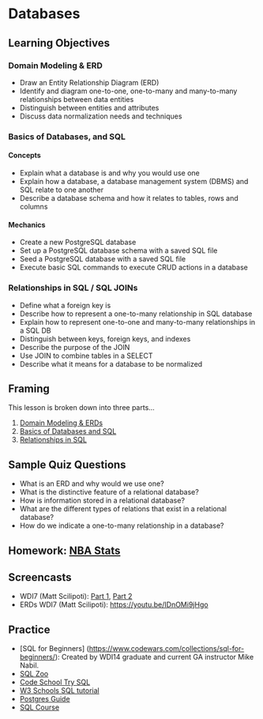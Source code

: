 # Databases

## Learning Objectives

### Domain Modeling & ERD

- Draw an Entity Relationship Diagram (ERD)
- Identify and diagram one-to-one, one-to-many and many-to-many relationships between data entities
- Distinguish between entities and attributes
- Discuss data normalization needs and techniques

### Basics of Databases, and SQL

#### Concepts

- Explain what a database is and why you would use one
- Explain how a database, a database management system (DBMS) and SQL relate to one another
- Describe a database schema and how it relates to tables, rows and columns

#### Mechanics
- Create a new PostgreSQL database
- Set up a PostgreSQL database schema with a saved SQL file
- Seed a PostgreSQL database with a saved SQL file
- Execute basic SQL commands to execute CRUD actions in a database

### Relationships in SQL / SQL JOINs

- Define what a foreign key is
- Describe how to represent a one-to-many relationship in SQL database
- Explain how to represent one-to-one and many-to-many relationships in a SQL DB
- Distinguish between keys, foreign keys, and indexes
- Describe the purpose of the JOIN
- Use JOIN to combine tables in a SELECT
- Describe what it means for a database to be normalized

## Framing

This lesson is broken down into three parts...

1. [Domain Modeling & ERDs](erd_domains.md)
2. [Basics of Databases and SQL](sql_basics.md)
3. [Relationships in SQL](sql_relationships.md)

## Sample Quiz Questions

* What is an ERD and why would we use one?
* What is the distinctive feature of a relational database?
* How is information stored in a relational database?
* What are the different types of relations that exist in a relational database?
* How do we indicate a one-to-many relationship in a database?

## Homework: [NBA Stats](https://github.com/ga-wdi-exercises/nba_stats)

## Screencasts

- WDI7 (Matt Scilipoti): [Part 1](https://youtu.be/cuPXKDMEhKw), [Part 2](https://youtu.be/wQtBDerdyKw)
- ERDs WDI7 (Matt Scilipoti): https://youtu.be/IDnOMi9jHgo

## Practice

- [SQL for Beginners] (https://www.codewars.com/collections/sql-for-beginners/): Created by WDI14 graduate and current GA instructor Mike Nabil.
- [SQL Zoo](https://sqlzoo.net/)
- [Code School Try SQL](https://www.codeschool.com/courses/try-sql)
- [W3 Schools SQL tutorial](https://www.w3schools.com/sql/)
- [Postgres Guide](http://postgresguide.com/)
- [SQL Course](http://www.sqlcourse.com/)
